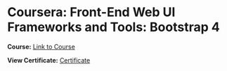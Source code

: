 # Coursera: Front-End Web UI Frameworks and Tools: Bootstrap 4

**Course:** [Link to Course](https://www.coursera.org/learn/bootstrap-4/home/welcome)

**View Certificate:** [Certificate](https://www.coursera.org/account/accomplishments/records/J4PSQWGHSQZ9)